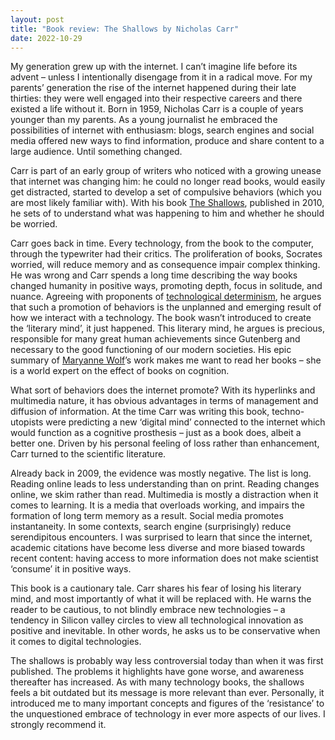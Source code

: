 ```yaml
---
layout: post
title: "Book review: The Shallows by Nicholas Carr"
date: 2022-10-29
---
```



My generation grew up with the internet. I can’t imagine life before its advent – unless I intentionally disengage from it in a radical move. For my parents’ generation the rise of the internet happened during their late thirties: they were well engaged into their respective careers and there existed a life without it. Born in 1959, Nicholas Carr is a couple of years younger than my parents. As a young journalist he embraced the possibilities of internet with enthusiasm: blogs, search engines and social media offered new ways to find information, produce and share content to a large audience. Until something changed.

Carr is part of an early group of writers who noticed with a growing unease that internet was changing him: he could no longer read books, would easily get distracted, started to develop a set of compulsive behaviors (which you are most likely familiar with). With his book [The Shallows](https://www.nicholascarr.com/?page_id=16), published in 2010, he sets of to understand what was happening to him and whether he should be worried.

Carr goes back in time. Every technology, from the book to the computer, through the typewriter had their critics. The proliferation of books, Socrates worried, will reduce memory and as consequence impair complex thinking. He was wrong and Carr spends a long time describing the way books changed humanity in positive ways, promoting depth, focus in solitude, and nuance.
Agreeing with proponents of [technological determinism](https://en.wikipedia.org/wiki/Technological_determinism), he argues that such a promotion of behaviors is the unplanned and emerging result of how we interact with a technology. The book wasn’t introduced to create the ‘literary mind’, it just happened. This literary mind, he argues is precious, responsible for many great human achievements since Gutenberg and necessary to the good functioning of our modern societies. His epic summary of [Maryanne Wolf](https://www.maryannewolf.com/)’s work makes me want to read her books – she is a world expert on the effect of books on cognition.

What sort of behaviors does the internet promote? With its hyperlinks and multimedia nature, it has obvious advantages in terms of management and diffusion of information. At the time Carr was writing this book, techno-utopists were predicting a new ‘digital mind’ connected to the internet which would function as a cognitive prosthesis – just as a book does, albeit a better one.
Driven by his personal feeling of loss rather than enhancement, Carr turned to the scientific literature.

Already back in 2009, the evidence was mostly negative. The list is long. Reading online leads to less understanding than on print. Reading changes online, we skim rather than read. Multimedia is mostly a distraction when it comes to learning. It is a media that overloads working, and impairs the formation of long term memory as a result. Social media promotes instantaneity. In some contexts,  search engine (surprisingly) reduce serendipitous encounters. I was surprised to learn that since the internet, academic citations have become less diverse and more biased towards recent content: having access to more information does not make scientist ‘consume’ it in positive ways. 

This book is a cautionary tale. Carr shares his fear of losing his literary mind, and most importantly of what it will be replaced with. He warns the reader to be cautious, to not blindly embrace new technologies – a tendency in Silicon valley circles to view all technological innovation as positive and inevitable. In other words, he asks us to be conservative when it comes to digital technologies.

The shallows is probably way less controversial today than when it was first published. The problems it highlights have gone worse, and awareness thereafter has increased. As with many technology books, the shallows feels a bit outdated but its message is more relevant than ever. Personally, it introduced me to many important concepts and figures of the ‘resistance’ to the unquestioned embrace of technology in ever more aspects of our lives. I strongly recommend it.


